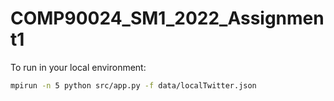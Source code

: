 # COMP90024_SM1_2022_Assignment1

To run in your local environment:

```bash
mpirun -n 5 python src/app.py -f data/localTwitter.json
```